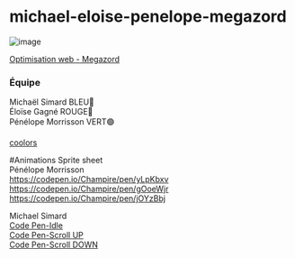 # michael-eloise-penelope-megazord

![image](https://user-images.githubusercontent.com/78884924/151389026-3d871b0e-6c7f-4eca-bce0-bc82472b9860.png)

[Optimisation web - Megazord](https://smnarnold.com/projets/megazord)

### Équipe

Michaël Simard     BLEU🔵 </br>
Éloïse Gagné      ROUGE🔴 </br>
Pénélope Morrisson VERT🟢

[coolors](https://coolors.co/0c1618-004643-faf4d3-d1ac00-f6be9a)

#Animations Sprite sheet
 </br>
Pénélope Morrisson  </br>
https://codepen.io/Champire/pen/yLpKbxv </br>
https://codepen.io/Champire/pen/gOoeWjr </br>
https://codepen.io/Champire/pen/jOYzBbj </br>

Michael Simard </br>
[Code Pen-Idle](https://codepen.io/micha-l-simard/pen/zYpJbjR) </br>
[Code Pen-Scroll UP](https://codepen.io/micha-l-simard/pen/mdpGgJJ) </br>
[Code Pen-Scroll DOWN](https://codepen.io/micha-l-simard/pen/oNpPONR) </br>
